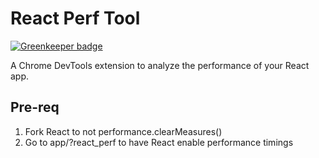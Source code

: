 # React Perf Tool

[![Greenkeeper badge](https://badges.greenkeeper.io/wwwillchen/react-perf-tool.svg)](https://greenkeeper.io/)

A Chrome DevTools extension to analyze the performance of your React app.

## Pre-req

1. Fork React to not performance.clearMeasures()
2. Go to app/?react_perf to have React enable performance timings

